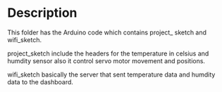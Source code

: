 # Description


This folder has the Arduino code which contains project_ sketch and wifi_sketch. 

project_sketch include the headers for the temperature in celsius and humdity sensor also it control servo motor movement and positions. 

wifi_sketch basically the server that sent temperature data and humdity data to the dashboard. 

